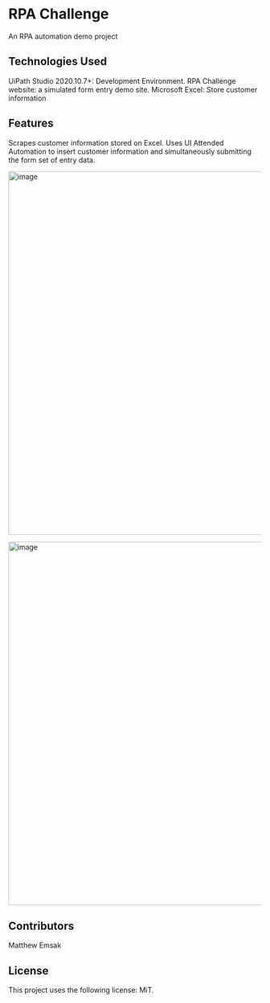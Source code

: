 # <strong> RPA Challenge </strong>
An RPA automation demo project

## <strong> Technologies Used </strong>
UiPath Studio 2020.10.7+: Development Environment.
RPA Challenge website: a simulated form entry demo site.
Microsoft Excel: Store customer information

## <strong> Features </strong>
Scrapes customer information stored on Excel. Uses UI Attended Automation to insert customer information and simultaneously submitting the form set of entry data.

![]()<img width="723" alt="image" src="C:\Users\force\OneDrive\Desktop\Screenshot 2022-07-20 141735.png">

![]()<img width="723" alt="image" src="C:\Users\force\OneDrive\Desktop\Screenshot 2022-07-20 141737.png">

## <strong> Contributors </strong>
Matthew Emsak

## <strong> License </strong>
This project uses the following license: MiT.
